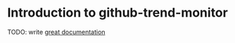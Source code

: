 # Introduction to github-trend-monitor

TODO: write [great documentation](http://jacobian.org/writing/what-to-write/)
